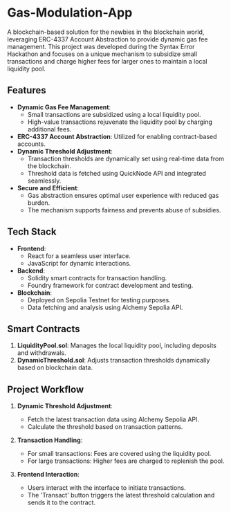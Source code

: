 # Gas-Modulation-App

A blockchain-based solution for the newbies in the blockchain world, leveraging ERC-4337 Account Abstraction to provide dynamic gas fee management. This project was developed during the Syntax Error Hackathon and focuses on a unique mechanism to subsidize small transactions and charge higher fees for larger ones to maintain a local liquidity pool.

## Features

- **Dynamic Gas Fee Management**: 
  - Small transactions are subsidized using a local liquidity pool.
  - High-value transactions rejuvenate the liquidity pool by charging additional fees.
- **ERC-4337 Account Abstraction**: Utilized for enabling contract-based accounts.
- **Dynamic Threshold Adjustment**: 
  - Transaction thresholds are dynamically set using real-time data from the blockchain.
  - Threshold data is fetched using QuickNode API and integrated seamlessly.
- **Secure and Efficient**: 
  - Gas abstraction ensures optimal user experience with reduced gas burden.
  - The mechanism supports fairness and prevents abuse of subsidies.

## Tech Stack

- **Frontend**: 
  - React for a seamless user interface.
  - JavaScript for dynamic interactions.
- **Backend**: 
  - Solidity smart contracts for transaction handling.
  - Foundry framework for contract development and testing.
- **Blockchain**:
  - Deployed on Sepolia Testnet for testing purposes.
  - Data fetching and analysis using Alchemy Sepolia API.

## Smart Contracts

1. **LiquidityPool.sol**: Manages the local liquidity pool, including deposits and withdrawals.
2. **DynamicThreshold.sol**: Adjusts transaction thresholds dynamically based on blockchain data.

## Project Workflow

1. **Dynamic Threshold Adjustment**:
   - Fetch the latest transaction data using Alchemy Sepolia API.
   - Calculate the threshold based on transaction patterns.

2. **Transaction Handling**:
   - For small transactions: Fees are covered using the liquidity pool.
   - For large transactions: Higher fees are charged to replenish the pool.

3. **Frontend Interaction**:
   - Users interact with the interface to initiate transactions.
   - The 'Transact' button triggers the latest threshold calculation and sends it to the contract.
